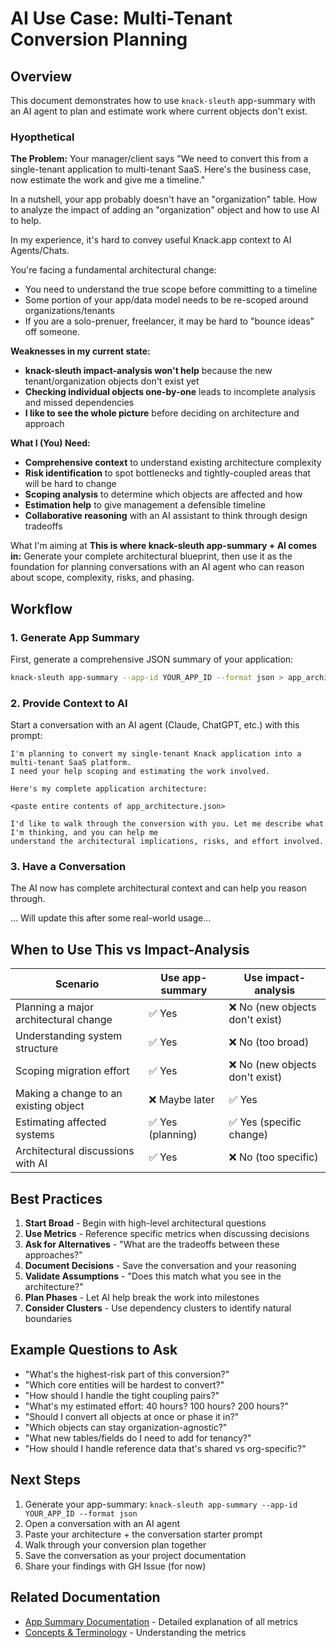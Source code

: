 # AI Use Case: Multi-Tenant Conversion Planning

## Overview

This document demonstrates how to use `knack-sleuth` app-summary with an AI agent to plan and estimate work where current objects don't exist.


### Hyopthetical

**The Problem:** Your manager/client says "We need to convert this from a single-tenant application to multi-tenant SaaS. Here's the business case, now estimate the work and give me a timeline."

In a nutshell, your app probably doesn't have an "organization" table. How to analyze the impact of adding an "organization" object and how to use AI to help.

In my experience, it's hard to convey useful Knack.app context to AI Agents/Chats.


You're facing a fundamental architectural change:
- You need to understand the true scope before committing to a timeline
- Some portion of your app/data model needs to be re-scoped around organizations/tenants
- If you are a solo-prenuer, freelancer, it may be hard to "bounce ideas" off someone.


**Weaknesses in my current state:**
- **knack-sleuth impact-analysis won't help** because the new tenant/organization objects don't exist yet
- **Checking individual objects one-by-one** leads to incomplete analysis and missed dependencies
- **I like to see the whole picture** before deciding on architecture and approach


**What I (You) Need:**
- **Comprehensive context** to understand existing architecture complexity
- **Risk identification** to spot bottlenecks and tightly-coupled areas that will be hard to change
- **Scoping analysis** to determine which objects are affected and how
- **Estimation help** to give management a defensible timeline
- **Collaborative reasoning** with an AI assistant to think through design tradeoffs


What I'm aiming at
**This is where knack-sleuth app-summary + AI comes in:** Generate your complete architectural blueprint, then use it as the foundation for planning conversations with an AI agent who can reason about scope, complexity, risks, and phasing.

## Workflow

### 1. Generate App Summary

First, generate a comprehensive JSON summary of your application:

```bash
knack-sleuth app-summary --app-id YOUR_APP_ID --format json > app_architecture.json
```

### 2. Provide Context to AI

Start a conversation with an AI agent (Claude, ChatGPT, etc.) with this prompt:

```
I'm planning to convert my single-tenant Knack application into a multi-tenant SaaS platform. 
I need your help scoping and estimating the work involved.

Here's my complete application architecture:

<paste entire contents of app_architecture.json>

I'd like to walk through the conversion with you. Let me describe what I'm thinking, and you can help me 
understand the architectural implications, risks, and effort involved.
```

### 3. Have a Conversation

The AI now has complete architectural context and can help you reason through.


... Will update this after some real-world usage...


## When to Use This vs Impact-Analysis

| Scenario | Use app-summary | Use impact-analysis |
|----------|-----------------|-------------------|
| Planning a major architectural change | ✅ Yes | ❌ No (new objects don't exist) |
| Understanding system structure | ✅ Yes | ❌ No (too broad) |
| Scoping migration effort | ✅ Yes | ❌ No (new objects don't exist) |
| Making a change to an existing object | ❌ Maybe later | ✅ Yes |
| Estimating affected systems | ✅ Yes (planning) | ✅ Yes (specific change) |
| Architectural discussions with AI | ✅ Yes | ❌ No (too specific) |

## Best Practices

1. **Start Broad** - Begin with high-level architectural questions
2. **Use Metrics** - Reference specific metrics when discussing decisions
3. **Ask for Alternatives** - "What are the tradeoffs between these approaches?"
4. **Document Decisions** - Save the conversation and your reasoning
5. **Validate Assumptions** - "Does this match what you see in the architecture?"
6. **Plan Phases** - Let AI help break the work into milestones
7. **Consider Clusters** - Use dependency clusters to identify natural boundaries

## Example Questions to Ask

- "What's the highest-risk part of this conversion?"
- "Which core entities will be hardest to convert?"
- "How should I handle the tight coupling pairs?"
- "What's my estimated effort: 40 hours? 100 hours? 200 hours?"
- "Should I convert all objects at once or phase it in?"
- "Which objects can stay organization-agnostic?"
- "What new tables/fields do I need to add for tenancy?"
- "How should I handle reference data that's shared vs org-specific?"

## Next Steps

1. Generate your app-summary: `knack-sleuth app-summary --app-id YOUR_APP_ID --format json`
2. Open a conversation with an AI agent
3. Paste your architecture + the conversation starter prompt
4. Walk through your conversion plan together
5. Save the conversation as your project documentation
6. Share your findings with GH Issue (for now)


## Related Documentation

- [App Summary Documentation](./APP_SUMMARY.md) - Detailed explanation of all metrics
- [Concepts & Terminology](../README.md#concepts--terminology) - Understanding the metrics
